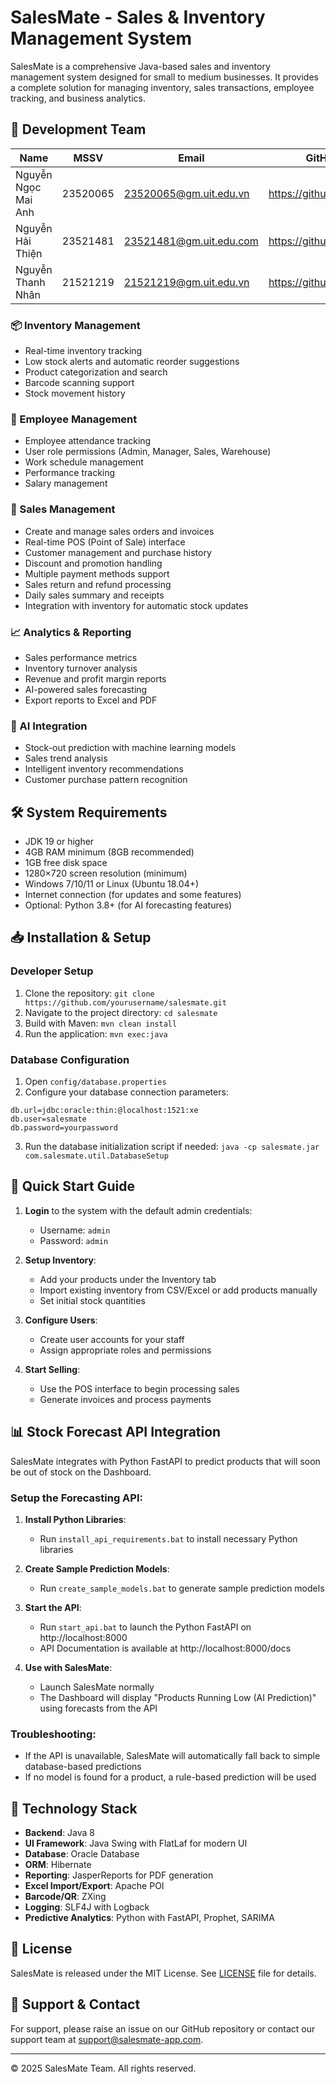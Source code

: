 # SalesMate - Sales & Inventory Management System

SalesMate is a comprehensive Java-based sales and inventory management system designed for small to medium businesses. It provides a complete solution for managing inventory, sales transactions, employee tracking, and business analytics.

## 👥 Development Team

| Name                    | MSSV      | Email                        | GitHub Username         |
|-------------------------|-----------|------------------------------|-------------------------|
| Nguyễn Ngọc Mai Anh     | 23520065  | 23520065@gm.uit.edu.vn    | https://github.com/maianhUIT29            |
| Nguyễn Hải Thiện        | 23521481  | 23521481@gm.uit.edu.com        | https://github.com/adamwhite625              |
| Nguyễn Thanh Nhân       | 21521219  | 21521219@gm.uit.edu.vn | https://github.com/uit-ntn         |

### 📦 Inventory Management
- Real-time inventory tracking
- Low stock alerts and automatic reorder suggestions
- Product categorization and search
- Barcode scanning support
- Stock movement history

### 👥 Employee Management
- Employee attendance tracking
- User role permissions (Admin, Manager, Sales, Warehouse)
- Work schedule management
- Performance tracking
- Salary management

### 🛒 Sales Management
- Create and manage sales orders and invoices
- Real-time POS (Point of Sale) interface
- Customer management and purchase history
- Discount and promotion handling
- Multiple payment methods support
- Sales return and refund processing
- Daily sales summary and receipts
- Integration with inventory for automatic stock updates

### 📈 Analytics & Reporting
- Sales performance metrics
- Inventory turnover analysis
- Revenue and profit margin reports
- AI-powered sales forecasting
- Export reports to Excel and PDF

### 🤖 AI Integration
- Stock-out prediction with machine learning models
- Sales trend analysis
- Intelligent inventory recommendations
- Customer purchase pattern recognition

## 🛠️ System Requirements

- JDK 19 or higher
- 4GB RAM minimum (8GB recommended)
- 1GB free disk space
- 1280×720 screen resolution (minimum)
- Windows 7/10/11 or Linux (Ubuntu 18.04+)
- Internet connection (for updates and some features)
- Optional: Python 3.8+ (for AI forecasting features)

## 📥 Installation & Setup


### Developer Setup
1. Clone the repository: `git clone https://github.com/yourusername/salesmate.git`
2. Navigate to the project directory: `cd salesmate`
3. Build with Maven: `mvn clean install`
4. Run the application: `mvn exec:java`

### Database Configuration
1. Open `config/database.properties`
2. Configure your database connection parameters:
```
db.url=jdbc:oracle:thin:@localhost:1521:xe
db.user=salesmate
db.password=yourpassword
```
3. Run the database initialization script if needed: `java -cp salesmate.jar com.salesmate.util.DatabaseSetup`

## 🚀 Quick Start Guide

1. **Login** to the system with the default admin credentials:
   - Username: `admin`
   - Password: `admin`

2. **Setup Inventory**:
   - Add your products under the Inventory tab
   - Import existing inventory from CSV/Excel or add products manually
   - Set initial stock quantities

3. **Configure Users**:
   - Create user accounts for your staff
   - Assign appropriate roles and permissions

4. **Start Selling**:
   - Use the POS interface to begin processing sales
   - Generate invoices and process payments

## 📊 Stock Forecast API Integration

SalesMate integrates with Python FastAPI to predict products that will soon be out of stock on the Dashboard.

### Setup the Forecasting API:

1. **Install Python Libraries**:
   - Run `install_api_requirements.bat` to install necessary Python libraries

2. **Create Sample Prediction Models**:
   - Run `create_sample_models.bat` to generate sample prediction models

3. **Start the API**:
   - Run `start_api.bat` to launch the Python FastAPI on http://localhost:8000
   - API Documentation is available at http://localhost:8000/docs

4. **Use with SalesMate**:
   - Launch SalesMate normally
   - The Dashboard will display "Products Running Low (AI Prediction)" using forecasts from the API

### Troubleshooting:

- If the API is unavailable, SalesMate will automatically fall back to simple database-based predictions
- If no model is found for a product, a rule-based prediction will be used

## 🔧 Technology Stack

- **Backend**: Java 8
- **UI Framework**: Java Swing with FlatLaf for modern UI
- **Database**: Oracle Database
- **ORM**: Hibernate
- **Reporting**: JasperReports for PDF generation
- **Excel Import/Export**: Apache POI
- **Barcode/QR**: ZXing
- **Logging**: SLF4J with Logback
- **Predictive Analytics**: Python with FastAPI, Prophet, SARIMA

## 📄 License

SalesMate is released under the MIT License. See [LICENSE](LICENSE) file for details.

## 🤝 Support & Contact

For support, please raise an issue on our GitHub repository or contact our support team at support@salesmate-app.com.

---

© 2025 SalesMate Team. All rights reserved.